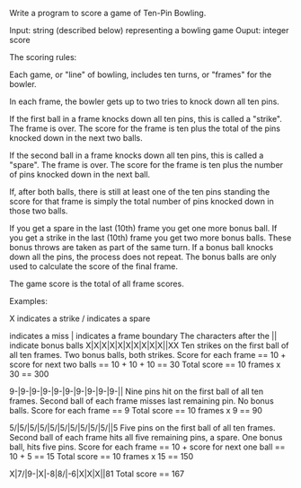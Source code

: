 Write a program to score a game of Ten-Pin Bowling.

Input: string (described below) representing a bowling game Ouput: integer score

The scoring rules:

Each game, or "line" of bowling, includes ten turns, or "frames" for the bowler.

In each frame, the bowler gets up to two tries to knock down all ten pins.

If the first ball in a frame knocks down all ten pins, this is called a "strike". The frame is over. The score for the frame is ten plus the total of the pins knocked down in the next two balls.

If the second ball in a frame knocks down all ten pins, this is called a "spare". The frame is over. The score for the frame is ten plus the number of pins knocked down in the next ball.

If, after both balls, there is still at least one of the ten pins standing the score for that frame is simply the total number of pins knocked down in those two balls.

If you get a spare in the last (10th) frame you get one more bonus ball. If you get a strike in the last (10th) frame you get two more bonus balls. These bonus throws are taken as part of the same turn. If a bonus ball knocks down all the pins, the process does not repeat. The bonus balls are only used to calculate the score of the final frame.

The game score is the total of all frame scores.

Examples:

X indicates a strike / indicates a spare

indicates a miss | indicates a frame boundary The characters after the || indicate bonus balls
X|X|X|X|X|X|X|X|X|X||XX Ten strikes on the first ball of all ten frames. Two bonus balls, both strikes. Score for each frame == 10 + score for next two balls == 10 + 10 + 10 == 30 Total score == 10 frames x 30 == 300

9-|9-|9-|9-|9-|9-|9-|9-|9-|9-|| Nine pins hit on the first ball of all ten frames. Second ball of each frame misses last remaining pin. No bonus balls. Score for each frame == 9 Total score == 10 frames x 9 == 90

5/|5/|5/|5/|5/|5/|5/|5/|5/|5/||5 Five pins on the first ball of all ten frames. Second ball of each frame hits all five remaining pins, a spare. One bonus ball, hits five pins. Score for each frame == 10 + score for next one ball == 10 + 5 == 15 Total score == 10 frames x 15 == 150

X|7/|9-|X|-8|8/|-6|X|X|X||81 Total score == 167
